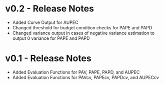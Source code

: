 # v0.2 - Release Notes

- Added Curve Output for AUPEC
- Changed threshold for budget condition checks for PAPE and PAPD
- Changed variance output in cases of negative variance estimation to output 0 variance for PAPE and PAPD


# v0.1 - Release Notes

- Added Evaluation Functions for PAV, PAPE, PAPD, and AUPEC
- Added Evaluation Functions for PAVcv, PAPEcv, PAPDcv, and AUPECcv
